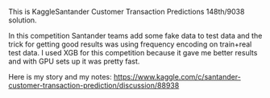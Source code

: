 This is KaggleSantander Customer Transaction Predictions 148th/9038 solution.

In this competition Santander teams add some fake data to test data and the trick for getting good results was using frequency encoding on train+real test data. I used XGB for this competition because it gave me better results and with GPU sets up it was pretty fast.

Here is my story and my notes:
https://www.kaggle.com/c/santander-customer-transaction-prediction/discussion/88938

